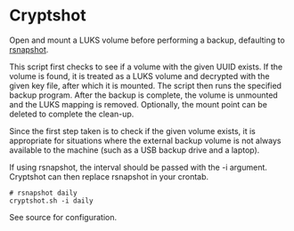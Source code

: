# Cryptshot

Open and mount a LUKS volume before performing a backup, defaulting to
[rsnapshot](http://rsnapshot.org/).

This script first checks to see if a volume with the given UUID exists.
If the volume is found, it is treated as a LUKS volume and decrypted with
the given key file, after which it is mounted. The script then runs the
specified backup program. After the backup is complete, the volume is unmounted
and the LUKS mapping is removed. Optionally, the mount point can be deleted to
complete the clean-up.

Since the first step taken is to check if the given volume exists, it is
appropriate for situations where the external backup volume is not always
available to the machine (such as a USB backup drive and a laptop).

If using rsnapshot, the interval should be passed with the -i argument.
Cryptshot can then replace rsnapshot in your crontab.

    # rsnapshot daily
    cryptshot.sh -i daily

See source for configuration.
